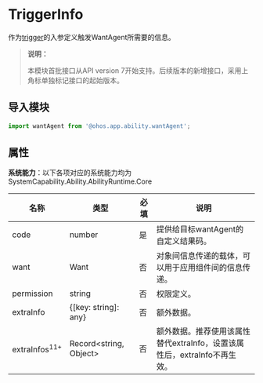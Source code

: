 # TriggerInfo

作为[trigger](../apis/js-apis-app-ability-wantAgent.md#wantagenttrigger)的入参定义触发WantAgent所需要的信息。

> **说明：**
> 
> 本模块首批接口从API version 7开始支持。后续版本的新增接口，采用上角标单独标记接口的起始版本。 

## 导入模块

```ts
import wantAgent from '@ohos.app.ability.wantAgent';
```

## 属性

**系统能力**：以下各项对应的系统能力均为SystemCapability.Ability.AbilityRuntime.Core

| 名称       | 类型                 | 必填 | 说明        |
| ---------- | --- |-------------------- | ----------- |
| code       | number               | 是   | 提供给目标wantAgent的自定义结果码。 |
| want       | Want                 | 否   | 对象间信息传递的载体，可以用于应用组件间的信息传递。    |
| permission | string               | 否   | 权限定义。    |
| extraInfo  | {[key: string]: any} | 否   | 额外数据。    |
| extraInfos<sup>11+<sup>  | Record\<string, Object> | 否   | 额外数据。推荐使用该属性替代extraInfo，设置该属性后，extraInfo不再生效。    |
